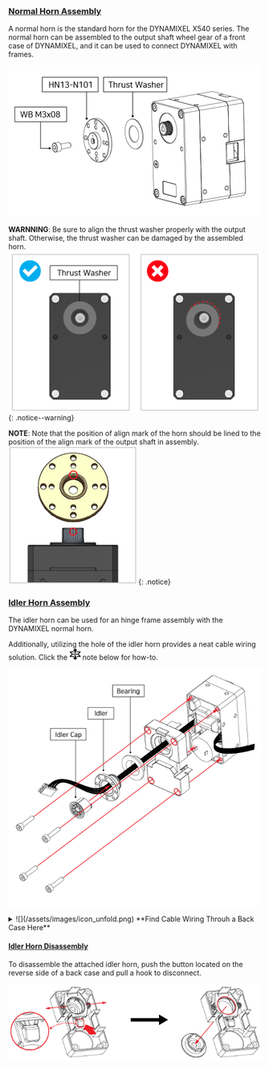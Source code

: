 
### [Normal Horn Assembly](#normal-horn-assembly)

A normal horn is the standard horn for the DYNAMIXEL X540 series. The normal horn can be assembled to the output shaft wheel gear of a front case of DYNAMIXEL, and it can be used to connect DYNAMIXEL with frames. 

![Horn_Assembly](/assets/images/dxl/x/frame/x540/hn13-n101_assembly.png)

**WARNNING**: Be sure to align the thrust washer properly with the output shaft. Otherwise, the thrust washer can be damaged by the assembled horn.  
  ![HowTo_Thrust_Washer](/assets/images/dxl/x/frame/common/thrust_washer_02.png)
{: .notice--warning}

**NOTE**: Note that the position of align mark of the horn should be lined to the position of the align mark of the output shaft in assembly.  
  ![Horn_Marking](/assets/images/dxl/x/frame/common/horn_assembly_marking.png)
{: .notice}

### [Idler Horn Assembly](#idler-horn-assembly)

The idler horn can be used for an hinge frame assembly with the DYNAMIXEL normal horn. 

Additionally, utilizing the hole of the idler horn provides a neat cable wiring solution. Click the ![](/assets/images/icon_unfold.png) note below for how-to. 

![HowTo_Idler_Assembly](/assets/images/dxl/x/frame/common/idler_assembly.png)

<details>
<summary>
![](/assets/images/icon_unfold.png) **Find Cable Wiring Throuh a Back Case Here**  
</summary>

![](/assets/images/dxl/x/wiring_through_back_case.jpg)

{% include en/dxl/hollow_cabling.md %}
</details>

#### [Idler Horn Disassembly](#idler-horn-disassembly)

To disassemble the attached idler horn, push the button located on the reverse side of a back case and pull a hook to disconnect.

![HowTo_Idler_Disassembly](/assets/images/dxl/x/frame/common/idler_disassably.png)
